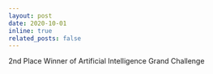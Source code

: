 ```yaml
---
layout: post
date: 2020-10-01
inline: true
related_posts: false
---
```


2nd Place Winner of Artificial Intelligence Grand Challenge
